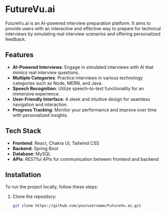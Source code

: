# FutureVu.ai

FutureVu.ai is an AI-powered interview preparation platform. It aims to provide users with an interactive and effective way to prepare for technical interviews by simulating real interview scenarios and offering personalized feedback.

## Features

- **AI-Powered Interviews**: Engage in simulated interviews with AI that mimics real interview questions.
- **Multiple Categories**: Practice interviews in various technology categories such as Node, MERN, and Java.
- **Speech Recognition**: Utilize speech-to-text functionality for an immersive experience.
- **User-Friendly Interface**: A sleek and intuitive design for seamless navigation and interaction.
- **Progress Tracking**: Monitor your performance and improve over time with personalized insights.

## Tech Stack

- **Frontend**: React, Chakra UI, Tailwind CSS
- **Backend**: Spring Boot
- **Database**: MySQL
- **APIs**: RESTful APIs for communication between frontend and backend

## Installation

To run the project locally, follow these steps:

1. Clone the repository:
   ```bash
   git clone https://github.com/yourusername/FutureVu.ai.git
